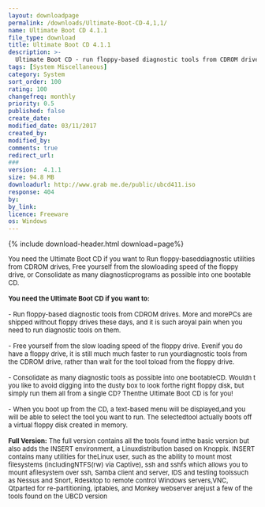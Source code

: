 ```yaml
---
layout: downloadpage
permalink: /downloads/Ultimate-Boot-CD-4,1,1/
name: Ultimate Boot CD 4.1.1
file_type: download
title: Ultimate Boot CD 4.1.1
description: >-
  Ultimate Boot CD - run floppy-based diagnostic tools from CDROM drives
tags: [System Miscellaneous]
category: System
sort_order: 100
rating: 100
changefreq: monthly
priority: 0.5
published: false
create_date: 
modified_date: 03/11/2017
created_by: 
modified_by: 
comments: true
redirect_url: 
### 
version:  4.1.1
size: 94.8 MB
downloadurl: http://www.grab me.de/public/ubcd411.iso
response: 404
by: 
by_link: 
licence: Freeware
os: Windows
---
```


{% include download-header.html download=page%}

<p style="fix-download-text !important">
<p><font size="2"><p>You need the Ultimate Boot CD if you want to Run floppy-baseddiagnostic utilities from CDROM drives, Free yourself from the slowloading speed of the floppy drive, or Consolidate as many diagnosticprograms as possible into one bootable CD.<br />
<br />
<strong>You need the Ultimate Boot CD if you want to:</strong><br />
<br />
- Run floppy-based diagnostic tools from CDROM drives. More and morePCs are shipped without floppy drives these days, and it is such aroyal pain when you need to run diagnostic tools on them. <br />
<br />
- Free yourself from the slow loading speed of the floppy drive. Evenif you do have a floppy drive, it is still much much faster to run yourdiagnostic tools from the CDROM drive, rather than wait for the tool toload from the floppy drive. <br />
<br />
- Consolidate as many diagnostic tools as possible into one bootableCD. Wouldn t you like to avoid digging into the dusty box to look forthe right floppy disk, but simply run them all from a single CD? Thenthe Ultimate Boot CD is for you! <br />
<br />
- When you boot up from the CD, a text-based menu will be displayed,and you will be able to select the tool you want to run. The selectedtool actually boots off a virtual floppy disk created in memory.<br />
<br />
<strong>Full Version:</strong> The full version contains all the tools found inthe basic version but also adds the INSERT environment, a Linuxdistribution based on Knoppix. INSERT contains many utilities for theLinux user, such as the ability to mount most filesystems (includingNTFS(rw) via Captive), ssh and sshfs which allows you to mount afilesystem over ssh, Samba client and server, IDS and testing toolssuch as Nessus and Snort, Rdesktop to remote control Windows servers,VNC, Qtparted for re-partitioning, iptables, and Monkey webserver arejust a few of the tools found on the UBCD version</p></p></p>

